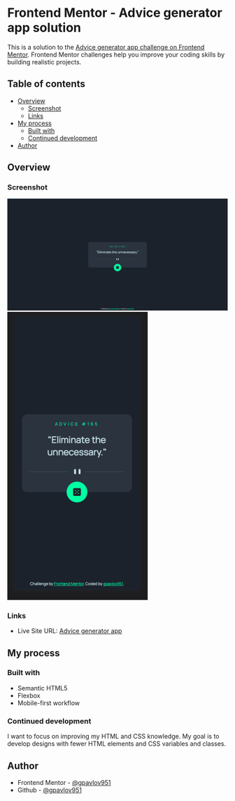 # Frontend Mentor - Advice generator app solution

This is a solution to the [Advice generator app challenge on Frontend Mentor](https://www.frontendmentor.io/challenges/advice-generator-app-QdUG-13db). Frontend Mentor challenges help you improve your coding skills by building realistic projects.

## Table of contents

- [Overview](#overview)
  - [Screenshot](#screenshot)
  - [Links](#links)
- [My process](#my-process)
  - [Built with](#built-with)
  - [Continued development](#continued-development)
- [Author](#author)

## Overview

### Screenshot

![Desktop View](./design/developed/desktop-design.png)
![Mobile View](./design/developed/mobile-design.png)

### Links

<!-- - Solution URL: [Advice generator app Solution](https://www.frontendmentor.io/solutions/qr-code-component--5zWTaihgq) -->
- Live Site URL: [Advice generator app](https://gpavlov951.github.io/frontend-mentor-playground/advice-generator-app/)

## My process

### Built with

- Semantic HTML5
- Flexbox
- Mobile-first workflow

### Continued development

I want to focus on improving my HTML and CSS knowledge. My goal is to develop designs with fewer HTML elements and CSS variables and classes.

## Author

- Frontend Mentor - [@gpavlov951](https://www.frontendmentor.io/profile/gpavlov951)
- Github - [@gpavlov951](https://github.com/gpavlov951)
